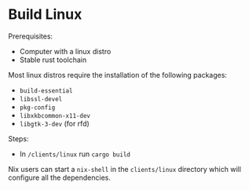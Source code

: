 # Build Linux

Prerequisites:
- Computer with a linux distro
- Stable rust toolchain

Most linux distros require the installation of the following packages:
+ `build-essential`
+ `libssl-devel`
+ `pkg-config`
+ `libxkbcommon-x11-dev`
+ `libgtk-3-dev` (for rfd)

Steps:
- In `/clients/linux` run `cargo build`

Nix users can start a `nix-shell` in the `clients/linux` directory which will configure all the dependencies.